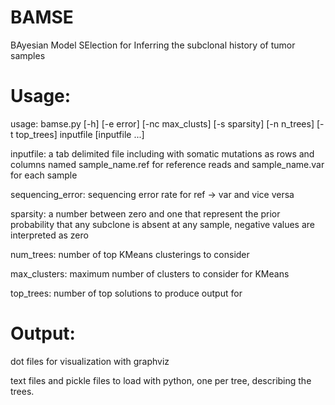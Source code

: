 # BAMSE
BAyesian Model SElection for Inferring the subclonal history of tumor samples

Usage:
=====

usage: bamse.py [-h] [-e error] [-nc max_clusts] [-s sparsity] [-n n_trees]
                [-t top_trees]
                inputfile [inputfile ...]
                
inputfile: a tab delimited file including with somatic mutations as rows and columns named sample_name.ref for reference reads and sample_name.var for each sample

sequencing_error: sequencing error rate for ref -> var and vice versa

sparsity: a number between zero and one that represent the prior probability that any subclone is absent at any sample, negative values are interpreted as zero

num_trees: number of top KMeans clusterings to consider

max_clusters: maximum number of clusters to consider for KMeans

top_trees: number of top solutions to produce output for


Output:
========

dot files for visualization with graphviz

text files and pickle files to load with python, one per tree, describing the trees.  
